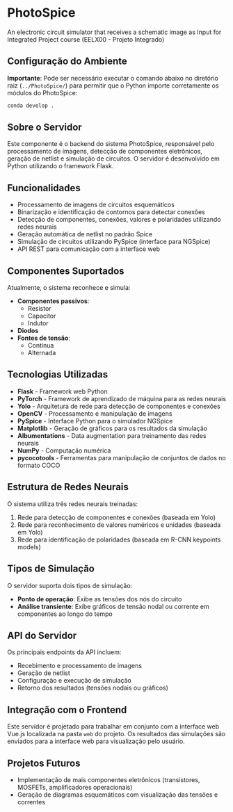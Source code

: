 # PhotoSpice

An electronic circuit simulator that receives a schematic image as Input for Integrated Project course (EELX00 - Projeto Integrado)

## Configuração do Ambiente

**Importante**: Pode ser necessário executar o comando abaixo no diretório raiz (`../PhotoSpice/`) para permitir que o Python importe corretamente os módulos do PhotoSpice:

```sh
conda develop .
```

## Sobre o Servidor

Este componente é o backend do sistema PhotoSpice, responsável pelo processamento de imagens, detecção de componentes eletrônicos, geração de netlist e simulação de circuitos. O servidor é desenvolvido em Python utilizando o framework Flask.

## Funcionalidades

- Processamento de imagens de circuitos esquemáticos
- Binarização e identificação de contornos para detectar conexões
- Detecção de componentes, conexões, valores e polaridades utilizando redes neurais
- Geração automática de netlist no padrão Spice
- Simulação de circuitos utilizando PySpice (interface para NGSpice)
- API REST para comunicação com a interface web

## Componentes Suportados

Atualmente, o sistema reconhece e simula:

- **Componentes passivos**:
  - Resistor
  - Capacitor
  - Indutor
- **Diodos**
- **Fontes de tensão**:
  - Contínua
  - Alternada

## Tecnologias Utilizadas

- **Flask** - Framework web Python
- **PyTorch** - Framework de aprendizado de máquina para as redes neurais
- **Yolo** - Arquitetura de rede para detecção de componentes e conexões
- **OpenCV** - Processamento e manipulação de imagens
- **PySpice** - Interface Python para o simulador NGSpice
- **Matplotlib** - Geração de gráficos para os resultados da simulação
- **Albumentations** - Data augmentation para treinamento das redes neurais
- **NumPy** - Computação numérica
- **pycocotools** - Ferramentas para manipulação de conjuntos de dados no formato COCO

## Estrutura de Redes Neurais

O sistema utiliza três redes neurais treinadas:
1. Rede para detecção de componentes e conexões (baseada em Yolo)
2. Rede para reconhecimento de valores numéricos e unidades (baseada em Yolo)
3. Rede para identificação de polaridades (baseada em R-CNN keypoints models)

## Tipos de Simulação

O servidor suporta dois tipos de simulação:
- **Ponto de operação**: Exibe as tensões dos nós do circuito
- **Análise transiente**: Exibe gráficos de tensão nodal ou corrente em componentes ao longo do tempo

## API do Servidor

Os principais endpoints da API incluem:
- Recebimento e processamento de imagens
- Geração de netlist
- Configuração e execução de simulação
- Retorno dos resultados (tensões nodais ou gráficos)

## Integração com o Frontend

Este servidor é projetado para trabalhar em conjunto com a interface web Vue.js localizada na pasta `web` do projeto. Os resultados das simulações são enviados para a interface web para visualização pelo usuário.

## Projetos Futuros

- Implementação de mais componentes eletrônicos (transistores, MOSFETs, amplificadores operacionais)
- Geração de diagramas esquemáticos com visualização das tensões e correntes
